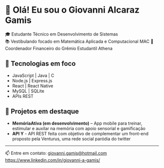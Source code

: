 # 👋 Olá! Eu sou o Giovanni Alcaraz Gamis

🎓 Estudante Técnico em Desenvolvimento de Sistemas  
📚 Vestibulando focado em Matemática Aplicada e Computacional MAC
💼 Coordenador Financeiro do Grêmio Estudantil Athena

## 🚀 Tecnologias em foco
- JavaScript | Java | C
- Node.js | Express.js
- React | React Native
- MySQL | SQLite
- APIs REST

## 🔧 Projetos em destaque
- **MemóriaAtiva (em desenvolvimento)** – App mobile para treinar, estimular e auxilar na memória com apoio sensorial e gamificação
- **API Y** - API REST feita com objetivo de complementar um front-end proposto pela Venturus, uma rede social paródia do twitter 

---

📫 Entre em contato: 
    giovanni.gamis@hotmail.com
    https://www.linkedin.com/in/giovanni-a-gamis/
